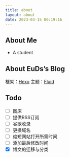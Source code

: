 ```yaml
---
title: about
layout: about
date: 2023-03-15 00:19:16
---
```


## About Me

- A student

## About EuDs’s Blog

框架：[Hexo](https://hexo.io/)
主题：[Fluid](https://hexo.fluid-dev.com/)

## Todo
- [ ] 图床
- [ ] 提供RSS订阅
- [ ] 谷歌收录
- [ ] 更换域名
- [ ] 缩短网站打开所需时间
- [ ] 添加最后修改时间
- [x] 博文的迁移与分类